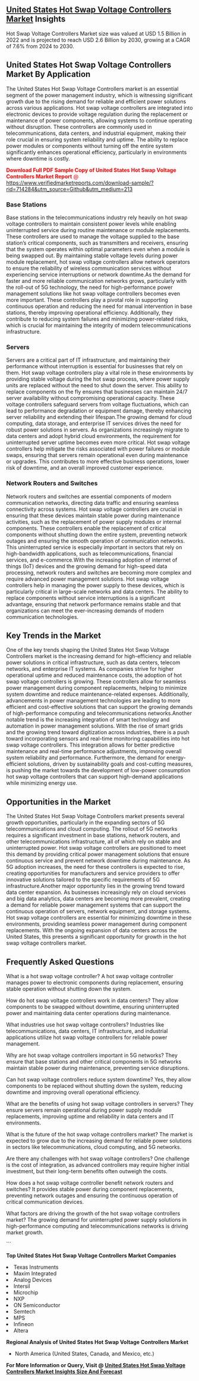 <h2><a href="https://www.verifiedmarketreports.com/download-sample/?rid=714284&amp;utm_source=Github&amp;utm_medium=213" target="_blank">United States Hot Swap Voltage Controllers Market</a> Insights</h2><p>Hot Swap Voltage Controllers Market size was valued at USD 1.5 Billion in 2022 and is projected to reach USD 2.6 Billion by 2030, growing at a CAGR of 7.6% from 2024 to 2030.</p><p><h2>United States Hot Swap Voltage Controllers Market By Application</h2>The United States Hot Swap Voltage Controllers market is an essential segment of the power management industry, which is witnessing significant growth due to the rising demand for reliable and efficient power solutions across various applications. Hot swap voltage controllers are integrated into electronic devices to provide voltage regulation during the replacement or maintenance of power components, allowing systems to continue operating without disruption. These controllers are commonly used in telecommunications, data centers, and industrial equipment, making their role crucial in ensuring system reliability and uptime. The ability to replace power modules or components without turning off the entire system significantly enhances operational efficiency, particularly in environments where downtime is costly.<p><span class=""><span style="color: #ff0000;"><strong>Download Full PDF Sample Copy of United States Hot Swap Voltage Controllers Market Report</strong> @ </span><a href="https://www.verifiedmarketreports.com/download-sample/?rid=714284&amp;utm_source=Github&amp;utm_medium=213" target="_blank">https://www.verifiedmarketreports.com/download-sample/?rid=714284&amp;utm_source=Github&amp;utm_medium=213</a></span></p><h3>Base Stations</h3>Base stations in the telecommunications industry rely heavily on hot swap voltage controllers to maintain consistent power levels while enabling uninterrupted service during routine maintenance or module replacements. These controllers are used to manage the voltage supplied to the base station’s critical components, such as transmitters and receivers, ensuring that the system operates within optimal parameters even when a module is being swapped out. By maintaining stable voltage levels during power module replacement, hot swap voltage controllers allow network operators to ensure the reliability of wireless communication services without experiencing service interruptions or network downtime.As the demand for faster and more reliable communication networks grows, particularly with the roll-out of 5G technology, the need for high-performance power management solutions like hot swap voltage controllers becomes even more important. These controllers play a pivotal role in supporting continuous operation and reducing the need for manual intervention in base stations, thereby improving operational efficiency. Additionally, they contribute to reducing system failures and minimizing power-related risks, which is crucial for maintaining the integrity of modern telecommunications infrastructure.<h3>Servers</h3>Servers are a critical part of IT infrastructure, and maintaining their performance without interruption is essential for businesses that rely on them. Hot swap voltage controllers play a vital role in these environments by providing stable voltage during the hot swap process, where power supply units are replaced without the need to shut down the server. This ability to replace components on the fly ensures that businesses can maintain 24/7 server availability without compromising operational capacity. These voltage controllers safeguard servers from voltage fluctuations, which can lead to performance degradation or equipment damage, thereby enhancing server reliability and extending their lifespan.The growing demand for cloud computing, data storage, and enterprise IT services drives the need for robust power solutions in servers. As organizations increasingly migrate to data centers and adopt hybrid cloud environments, the requirement for uninterrupted server uptime becomes even more critical. Hot swap voltage controllers help mitigate the risks associated with power failures or module swaps, ensuring that servers remain operational even during maintenance or upgrades. This contributes to more effective business operations, lower risk of downtime, and an overall improved customer experience.<h3>Network Routers and Switches</h3>Network routers and switches are essential components of modern communication networks, directing data traffic and ensuring seamless connectivity across systems. Hot swap voltage controllers are crucial in ensuring that these devices maintain stable power during maintenance activities, such as the replacement of power supply modules or internal components. These controllers enable the replacement of critical components without shutting down the entire system, preventing network outages and ensuring the smooth operation of communication networks. This uninterrupted service is especially important in sectors that rely on high-bandwidth applications, such as telecommunications, financial services, and e-commerce.With the increasing adoption of internet of things (IoT) devices and the growing demand for high-speed data processing, network routers and switches are becoming more complex and require advanced power management solutions. Hot swap voltage controllers help in managing the power supply to these devices, which is particularly critical in large-scale networks and data centers. The ability to replace components without service interruptions is a significant advantage, ensuring that network performance remains stable and that organizations can meet the ever-increasing demands of modern communication technologies.<h2>Key Trends in the Market</h2>One of the key trends shaping the United States Hot Swap Voltage Controllers market is the increasing demand for high-efficiency and reliable power solutions in critical infrastructure, such as data centers, telecom networks, and enterprise IT systems. As companies strive for higher operational uptime and reduced maintenance costs, the adoption of hot swap voltage controllers is growing. These controllers allow for seamless power management during component replacements, helping to minimize system downtime and reduce maintenance-related expenses. Additionally, advancements in power management technologies are leading to more efficient and cost-effective solutions that can support the growing demands of high-performance computing and telecommunications networks.Another notable trend is the increasing integration of smart technology and automation in power management solutions. With the rise of smart grids and the growing trend toward digitization across industries, there is a push toward incorporating sensors and real-time monitoring capabilities into hot swap voltage controllers. This integration allows for better predictive maintenance and real-time performance adjustments, improving overall system reliability and performance. Furthermore, the demand for energy-efficient solutions, driven by sustainability goals and cost-cutting measures, is pushing the market towards the development of low-power consumption hot swap voltage controllers that can support high-demand applications while minimizing energy use.<h2>Opportunities in the Market</h2>The United States Hot Swap Voltage Controllers market presents several growth opportunities, particularly in the expanding sectors of 5G telecommunications and cloud computing. The rollout of 5G networks requires a significant investment in base stations, network routers, and other telecommunications infrastructure, all of which rely on stable and uninterrupted power. Hot swap voltage controllers are positioned to meet this demand by providing critical power management solutions that ensure continuous service and prevent network downtime during maintenance. As 5G adoption increases, the need for these controllers is expected to rise, creating opportunities for manufacturers and service providers to offer innovative solutions tailored to the specific requirements of 5G infrastructure.Another major opportunity lies in the growing trend toward data center expansion. As businesses increasingly rely on cloud services and big data analytics, data centers are becoming more prevalent, creating a demand for reliable power management systems that can support the continuous operation of servers, network equipment, and storage systems. Hot swap voltage controllers are essential for minimizing downtime in these environments, providing seamless power management during component replacements. With the ongoing expansion of data centers across the United States, this presents a significant opportunity for growth in the hot swap voltage controllers market.<h2>Frequently Asked Questions</h2><p>What is a hot swap voltage controller? A hot swap voltage controller manages power to electronic components during replacement, ensuring stable operation without shutting down the system.</p><p>How do hot swap voltage controllers work in data centers? They allow components to be swapped without downtime, ensuring uninterrupted power and maintaining data center operations during maintenance.</p><p>What industries use hot swap voltage controllers? Industries like telecommunications, data centers, IT infrastructure, and industrial applications utilize hot swap voltage controllers for reliable power management.</p><p>Why are hot swap voltage controllers important in 5G networks? They ensure that base stations and other critical components in 5G networks maintain stable power during maintenance, preventing service disruptions.</p><p>Can hot swap voltage controllers reduce system downtime? Yes, they allow components to be replaced without shutting down the system, reducing downtime and improving overall operational efficiency.</p><p>What are the benefits of using hot swap voltage controllers in servers? They ensure servers remain operational during power supply module replacements, improving uptime and reliability in data centers and IT environments.</p><p>What is the future of the hot swap voltage controllers market? The market is expected to grow due to the increasing demand for reliable power solutions in sectors like telecommunications, cloud computing, and 5G networks.</p><p>Are there any challenges with hot swap voltage controllers? One challenge is the cost of integration, as advanced controllers may require higher initial investment, but their long-term benefits often outweigh the costs.</p><p>How does a hot swap voltage controller benefit network routers and switches? It provides stable power during component replacements, preventing network outages and ensuring the continuous operation of critical communication devices.</p><p>What factors are driving the growth of the hot swap voltage controllers market? The growing demand for uninterrupted power supply solutions in high-performance computing and telecommunications networks is driving market growth.</p>```</p><p><strong>Top United States Hot Swap Voltage Controllers Market Companies</strong></p><div data-test-id=""><p><li>Texas Instruments</li><li> Maxim Integrated</li><li> Analog Devices</li><li> Intersil</li><li> Microchip</li><li> NXP</li><li> ON Semiconductor</li><li> Semtech</li><li> MPS</li><li> Infineon</li><li> Altera</li></p><div><strong>Regional Analysis of&nbsp;United States Hot Swap Voltage Controllers Market</strong></div><ul><li dir="ltr"><p dir="ltr">North America&nbsp;(United States, Canada, and Mexico, etc.)</p></li></ul><p><strong>For More Information or Query, Visit @&nbsp;</strong><strong><a href="https://www.verifiedmarketreports.com/product/hot-swap-voltage-controllers-market/?utm_source=Github&amp;utm_medium=213" target="_blank">United States Hot Swap Voltage Controllers Market Insights Size And Forecast</a></strong></p></div>
